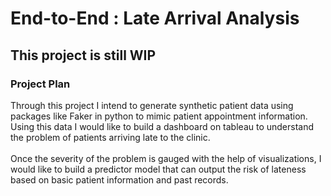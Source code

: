 # End-to-End : Late Arrival Analysis

<h2>This project is still WIP</h2>

<h3>Project Plan</h3>
Through this project I intend to generate synthetic patient data using packages like Faker in python to mimic patient appointment information.
Using this data I would like to build a dashboard on tableau to understand the problem of patients arriving late to the clinic.
</br></br>
Once the severity of the problem is gauged with the help of visualizations, I would like to build a predictor model that can output the risk of lateness based on basic patient information and past records.

